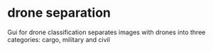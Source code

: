 # drone separation
Gui for drone classification
separates images with drones into three categories: cargo, military and civil
